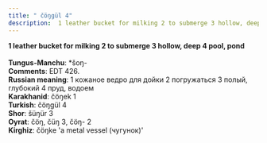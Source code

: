 ```yaml
---
title: " čöŋgül 4"
description:  1 leather bucket for milking 2 to submerge 3 hollow, deep 4 pool, pond
---
```

<strong> 1 leather bucket for milking 2 to submerge 3 hollow, deep 4 pool, pond</strong><br><br>
<strong>Tungus-Manchu</strong>:  *šoŋ-<br>
<strong>Comments</strong>:  EDT 426.<br>
<strong>Russian meaning</strong>:  1 кожаное ведро для дойки 2 погружаться 3 полый, глубокий 4 пруд, водоем<br>
<strong>Karakhanid</strong>:  čöŋek 1<br>
<strong>Turkish</strong>:  čöŋgül 4<br>
<strong>Shor</strong>:  šüŋür 3<br>
<strong>Oyrat</strong>:  čöŋ, čüŋ 3, čöŋ- 2<br>
<strong>Kirghiz</strong>:  čöŋke 'a metal vessel (чугунок)'<br>


